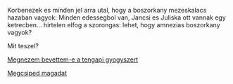 Korbenezek es minden jel arra utal, hogy a boszorkany mezeskalacs hazaban vagyok: Minden edessegbol van, Jancsi es
Juliska ott vannak egy ketrecben... hirtelen elfog a szorongas: lehet, hogy amnezias boszorkany vagyok?

Mit teszel?

[Megnezem bevettem-e a tengapi gyogyszert](gyogyszer/gyogyszer.md)

[Megcsiped magadat](csipas/csipas.md)
